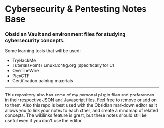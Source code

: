 # Cybersecurity & Pentesting Notes Base
### Obsidian Vault and environment files for studying cybersecurity concepts.
Some learning tools that will be used:
- TryHackMe
- TutorialsPoint / LinuxConfig.org (specifically for C)
- OverTheWire
- PicoCTF
- Certification training materials
---
This repository also has some of my personal plugin files and preferences in their respective JSON and Javascript files. Feel free to remove or add on to them.
Also this repo is best used with the Obsidian markdown editor as it allows you to link your notes to each other, and create a mindmap of related concepts. The wikilinks feature is great, but these notes should still be useful even if you don't use the editor.

